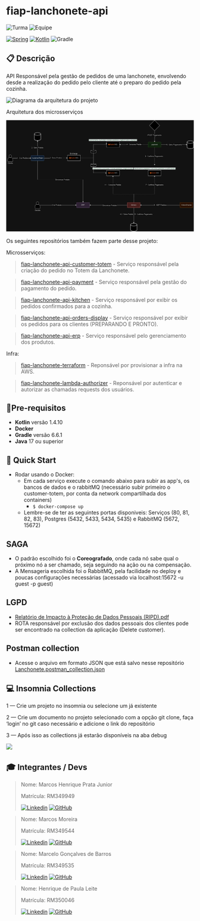 # fiap-lanchonete-api

![Turma](https://img.shields.io/badge/👨🏻‍🏫_Turma-SOAT2-blue?style=for-the-badge)
![Equipe](https://img.shields.io/badge/🧑🏻‍💻_equipe-20-blue?style=for-the-badge)

[![Spring](https://img.shields.io/badge/Spring-%236DB33F.svg?style=for-the-badge&logo=Spring&logoColor=white)](https://docs.spring.io/spring-framework/docs/5.2.0.M1/spring-framework-reference/index.html)
[![Kotlin](https://img.shields.io/badge/Kotlin-%237F52FF.svg?style=for-the-badge&logo=kotlin&logoColor=white)](https://kotlinlang.org/docs/getting-started.html)
![Gradle](https://img.shields.io/badge/Gradle-02303A.svg?style=for-the-badge&logo=Gradle&logoColor=white)

## 📋 Descrição

API Responsável pela gestão de pedidos de uma lanchonete, envolvendo desde a realização do pedido pelo cliente
até o preparo do pedido pela cozinha.



![Diagrama da arquitetura do projeto](./docs/arquitetura.png)

Arquitetura dos microsserviços

![soat-lanchonete-architecture-final (1).jpg](docs%2Fsoat-lanchonete-architecture-final%20%281%29.jpg)

Os seguintes repositórios também fazem parte desse projeto:

Microsserviços:

> [fiap-lanchonete-api-customer-totem](https://github.com/MarcosPrata/fiap-lanchonete-api-customer-totem) - Serviço responsável pela criação do pedido no Totem da Lanchonete.

> [fiap-lanchonete-api-payment](https://github.com/MarcosPrata/fiap-lanchonete-api-payment) - Serviço responsável pela gestão do pagamento do pedido.

> [fiap-lanchonete-api-kitchen](https://github.com/MarcosPrata/fiap-lanchonete-api-kitchen) - Serviço responsável por exibir os pedidos confirmados para a cozinha.

> [fiap-lanchonete-api-orders-display](https://github.com/MarcosPrata/fiap-lanchonete-api-orders-display) - Serviço responsável por exibir os pedidos para os clientes (PREPARANDO E PRONTO).

> [fiap-lanchonete-api-erp](https://github.com/MarcosPrata/fiap-lanchonete-api-erp) - Serviço responsável pelo gerenciamento dos produtos.

Infra:

> [fiap-lanchonete-terraform](https://github.com/MarcosPrata/fiap-lanchonete-terraform) - Reponsável por provisionar a infra na AWS.

> [fiap-lanchonete-lambda-authorizer](https://github.com/MarcosPrata/fiap-lanchonete-lambda-authorizer) - Reponsável por autenticar e autorizar as chamadas requests dos usuários.


## 🚦Pre-requisitos

- **Kotlin** versão 1.4.10
- **Docker**
- **Gradle** versão 6.6.1
- **Java** 17 ou superior

## 🚀 Quick Start
- Rodar usando o Docker:
    - Em cada serviço execute o comando abaixo para subir as app's, os bancos de dados e o rabbitMQ 
  (necessário subir primeiro o customer-totem, por conta da network compartilhada dos containers)
        - `$ docker-compose up`
    - Lembre-se de ter as seguintes portas disponiveis: Serviços (80, 81, 82, 83), Postgres (5432, 5433, 5434, 5435) e RabbitMQ (5672, 15672)


## SAGA

- O padrão escolhido foi o **Coreografado**, onde cada nó sabe qual o próximo nó a ser chamado, seja seguindo na ação ou na compensação.
- A Mensageria escolhida foi o RabbitMQ, pela facilidade no deploy e poucas configurações necessárias (acessado via localhost:15672 -u guest -p guest)

## LGPD

- [Relatório de Impacto à Proteção de Dados Pessoais (RIPD).pdf](docs%2FRelat%F3rio%20de%20Impacto%20%E0%20Prote%E7%E3o%20de%20Dados%20Pessoais%20%28RIPD%29.pdf)
- ROTA responsável por exclusão dos dados pessoais dos clientes pode ser encontrado na collection da aplicação (Delete customer).

## Postman collection

* Acesse o arquivo em formato JSON que está salvo nesse repositório [Lanchonete.postman_collection.json](docs/Lanchonete.postman_collection.json)

## 💻 Insomnia Collections

1 — Crie um projeto no insomnia ou selecione um já existente

2 — Crie um documento no projeto selecionado com a opção git clone, faça ‘login’ no git caso necessário e adicione o link do repositório

3 — Após isso as collections já estarão disponíveis na aba debug

<img src="./docs/clonar.gif"/>

## 🎓 Integrantes / Devs

> Nome: Marcos Henrique Prata Junior
>
> Matrícula: RM349949
>
> [![Linkedin](https://img.shields.io/badge/Linkedin-0E76A8.svg?style=for-the-badge&logo=Linkedin&logoColor=white)](https://www.linkedin.com/in/marcos-henrique-prata-junior/)
> [![GitHub](https://img.shields.io/badge/GitHub-333.svg?style=for-the-badge&logo=GitHub&logoColor=white)](https://github.com/MarcosPrata)

> Nome: Marcos Moreira
>
> Matrícula: RM349544
>
> [![Linkedin](https://img.shields.io/badge/Linkedin-0E76A8.svg?style=for-the-badge&logo=Linkedin&logoColor=white)](https://www.linkedin.com/in/moreira-dev/)
> [![GitHub](https://img.shields.io/badge/GitHub-333.svg?style=for-the-badge&logo=GitHub&logoColor=white)](https://github.com/MarcosPotato)


> Nome: Marcelo Gonçalves de Barros
>
> Matrícula: RM349535
>
> [![Linkedin](https://img.shields.io/badge/Linkedin-0E76A8.svg?style=for-the-badge&logo=Linkedin&logoColor=white)]()
> [![GitHub](https://img.shields.io/badge/GitHub-333.svg?style=for-the-badge&logo=GitHub&logoColor=white)]()


> Nome: Henrique de Paula Leite
>
> Matrícula: RM350046
>
> [![Linkedin](https://img.shields.io/badge/Linkedin-0E76A8.svg?style=for-the-badge&logo=Linkedin&logoColor=white)]()
> [![GitHub](https://img.shields.io/badge/GitHub-333.svg?style=for-the-badge&logo=GitHub&logoColor=white)]()
